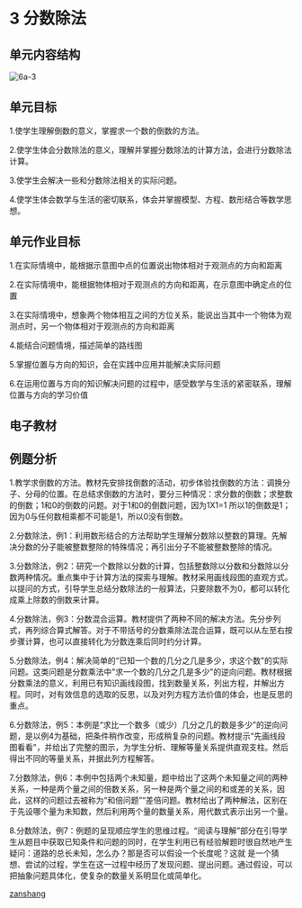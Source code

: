 # 3 分数除法

## 单元内容结构

![6a-3](https://r2.edui123.com/2023/05/6a-3.png)

## 单元目标

1.使学生理解倒数的意义，掌握求一个数的倒数的方法。

2.使学生体会分数除法的意义，理解并掌握分数除法的计算方法，会进行分数除法计算。

3.使学生会解决一些和分数除法相关的实际问题。

4.使学生体会数学与生活的密切联系，体会并掌握模型、方程、数形结合等数学思想。

## 单元作业目标

1.在实际情境中，能根据示意图中点的位置说出物体相对于观测点的方向和距离

2.在实际情境中，能根据物体相对于观测点的方向和距离，在示意图中确定点的位置

3.在实际情境中，想象两个物体相互之间的方位关系，能说出当其中一个物体为观测点时，另一个物体相对于观测点的方向和距离

4.能结合问题情境，描述简单的路线图

5.掌握位置与方向的知识，会在实践中应用并能解决实际问题

6.在运用位置与方向的知识解决问题的过程中，感受数学与生活的紧密联系，理解位置与方向的学习价值


## 电子教材

<Epep grade="xxsx6a" :pep="1221001601141" :pages="27" :paged="45" ></Epep>

## 例题分析

1.教学求倒数的方法。教材先安排找倒数的活动，初步体验找倒数的方法：调换分子、分母的位置。在总结求倒数的方法时，要分三种情况：求分数的倒数；求整数的倒数；1和0的倒数的问题。对于1和0的倒数问题，因为1X1=1 所以1的倒数是1；因为0与任何数相乘都不可能是1，所以0没有倒数。

2.分数除法，例1：利用数形结合的方法帮助学生理解分数除以整数的算理。先解决分数的分子能被整数整除的特殊情况；再引出分子不能被整数整除的情况。

3.分数除法，例2：研究一个数除以分数的计算，包括整数除以分数和分数除以分数两种情况。重点集中于计算方法的探索与理解。教材采用画线段图的直观方式。以提问的方式，引导学生总结分数除法的一般算法，只要除数不为0，都可以转化成乘上除数的倒数来计算。

4.分数除法，例3：分数混合运算。教材提供了两种不同的解决方法。先分步列式，再列综合算式解答。对于不带括号的分数乘除法混合运算，既可以从左至右按步骤计算，也可以直接转化为分数连乘后同时约分计算。

5.分数除法，例4：解决简单的“已知一个数的几分之几是多少，求这个数"的实际问题。这类问题是分数乘法中"求一个数的几分之几是多少"的逆向问题。教材根据分数乘法的意义，利用已有知识画线段图，找到数量关系，列出方程，并解出方程。同时，对有效信息的选取的反思，以及对列方程方法价值的体会，也是反思的重点。

6.分数除法，例5：本例是“求比一个数多（或少）几分之几的数是多少"的逆向问题，是以例4为基础，把条件稍作改变，形成稍复杂的问题。教材提示“先画线段图看看"，并给出了完整的图示，为学生分析、理解等量关系提供直观支柱。然后得出不同的等量关系，并据此列方程解答。

7.分数除法，例6：本例中包括两个未知量，题中给出了这两个未知量之间的两种关系，一种是两个量之间的倍数关系，另一种是两个量之间的和或差的关系，因此，这样的问题过去被称为“和倍问题”“差倍问题。教材给出了两种解法，区别在于先设哪个量为未知数，然后利用两个量的数量关系，用代数式表示出另一个量。

8.分数除法，例7：例题的呈现顺应学生的思维过程。“阅读与理解”部分在引导学生从题目中获取已知条件和问题的同时，在学生利用已有经验解题时很自然地产生疑问：道路的总长未知，怎么办？那是否可以假设一个长度呢？这就 是一个猜想、尝试的过程，学生在这一过程中经历了发现问题、提出问题。通过假设，可以把抽象问题具体化，使复杂的数量关系明显化或简单化。

[zanshang](../res/zanshang.md ':include')